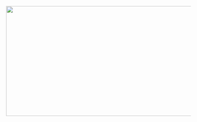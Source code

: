 <a href="https://github.com/devxb/gitanimals">
<img
  src="https://render.gitanimals.org/farms/ssuzn"
  width="600"
  height="300"
/>
</a>
